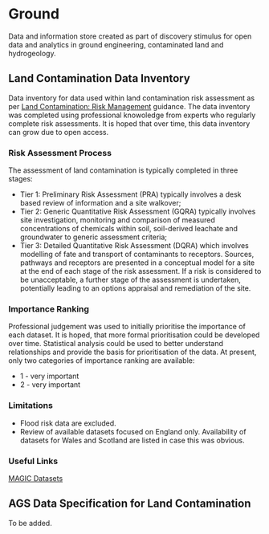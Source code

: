# Ground
Data and information store created as part of discovery stimulus for open data and analytics in ground engineering, contaminated land and hydrogeology.

## Land Contamination Data Inventory
Data inventory for data used within land contamination risk assessment as per [Land Contamination: Risk Management](https://www.gov.uk/guidance/land-contamination-how-to-manage-the-risks) guidance.
The data inventory was completed using professional knowoledge from experts who regularly complete risk assessments. It is hoped that over time, this data inventory can grow due to open access.  
### Risk Assessment Process
The assessment of land contamination is typically completed in three stages:
* Tier 1: Preliminary Risk Assessment (PRA) typically involves a desk based review of information and a site walkover;
* Tier 2: Generic Quantitative Risk Assessment (GQRA) typically involves site investigation, monitoring and comparison of measured concentrations of chemicals within soil, soil-derived leachate
and groundwater to generic assessment criteria;
* Tier 3: Detailed Quantitative Risk Assessment (DQRA)  which involves modelling of fate and transport of contaminants to receptors.
Sources, pathways and receptors are presented in a conceptual model for a site at the end of each stage of the risk assessment. If a risk is considered to be unacceptable, a further stage of the
assessment is undertaken, potentially leading to an options appraisal and remediation of the site.
### Importance Ranking
Professional judgement was used to initially prioritise the importance of each dataset. It is hoped, that more formal prioritisation could be developed over time.
Statistical analysis could be used to better understand relationships and provide the basis for prioritisation of the data. At present, only two categories of importance ranking are available:
* 1 - very important
* 2 - very important

### Limitations
* Flood risk data are excluded.
* Review of available datasets focused on England only. Availability of datasets for Wales and Scotland are listed in case this was obvious.

### Useful Links
[MAGIC Datasets](https://magic.defra.gov.uk/Dataset_Download_Summary.htm)

## AGS Data Specification for Land Contamination
To be added.